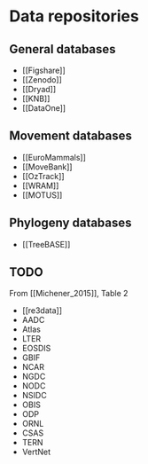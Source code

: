 # Data repositories

## General databases
* [[Figshare]]
* [[Zenodo]]
* [[Dryad]]
* [[KNB]]
* [[DataOne]]

## Movement databases
* [[EuroMammals]]
* [[MoveBank]]
* [[OzTrack]]
* [[WRAM]]
* [[MOTUS]]

## Phylogeny databases
* [[TreeBASE]]


## TODO
From [[Michener_2015]], Table 2

* [[re3data]]
* AADC
* Atlas
* LTER
* EOSDIS
* GBIF
* NCAR
* NGDC
* NODC
* NSIDC
* OBIS
* ODP
* ORNL
* CSAS
* TERN
* VertNet
